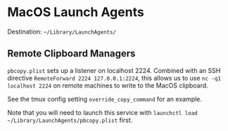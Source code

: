 # MacOS Launch Agents

Destination: `~/Library/LaunchAgents/`

## Remote Clipboard Managers

`pbcopy.plist` sets up a listener on localhost 2224.
Combined with an SSH directive `RemoteForward 2224 127.0.0.1:2224`,
this allows us to use `nc -q1 localhost 2224` on remote machines
to write to the MacOS clipboard.

See the tmux config setting `override_copy_command` for an example.

Note that you will need to launch this service with `launchctl load ~/Library/LaunchAgents/pbcopy.plist` first.

